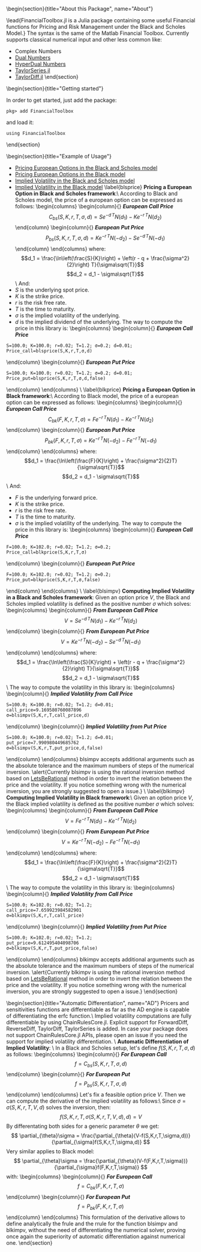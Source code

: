<!-- =============================
     ABOUT
    ============================== -->

\begin{section}{title="About this Package", name="About"}

\lead{FinancialToolbox.jl is a Julia package containing some useful Financial functions for Pricing and Risk Management under the Black and Scholes Model.}
The syntax is the same of the Matlab Financial Toolbox.
Currently supports classical numerical input and other less common like:
* Complex Numbers
* [Dual Numbers](https://github.com/JuliaDiff/DualNumbers.jl)
* [HyperDual Numbers](https://github.com/JuliaDiff/HyperDualNumbers.jl)
* [TaylorSeries.jl](https://github.com/JuliaDiff/TaylorSeries.jl)
* [TaylorDiff.jl](https://github.com/JuliaDiff/TaylorDiff.jl)
\end{section}


<!-- ==============================
     GETTING STARTED
     ============================== -->
\begin{section}{title="Getting started"}


In order to get started, just add the package:

```
pkg> add FinancialToolbox
```
and load it:
```julia:ex__1
using FinancialToolbox
```
\end{section}



<!-- ==============================
     SPECIAL COMMANDS
     ============================== -->
\begin{section}{title="Example of Usage"}
* [Pricing European Options in the Black and Scholes model](#blsprice)
* [Pricing European Options in the Black model](#blkprice)
* [Implied Volatility in the Black and Scholes model](#blsimpv)
* [Implied Volatility in the Black model](#blkimpv)
\label{blsprice}
**Pricing a European Option in Black and Scholes framework**:\\ 
According to Black and Scholes model, the price of a european option can be expressed as follows:
\begin{columns}
\begin{column}{}
**_European Call Price_**
$$ C_{bs}(S,K,r,T,\sigma,d) = S e^{-d\,T} N(d_1) - Ke^{-r\,T} N(d_2) $$
\end{column}
\begin{column}{}
**_European Put Price_**
$$ P_{bs}(S,K,r,T,\sigma,d) =  Ke^{-r\,T} N(-d_2) - S e^{-d\,T} N(-d_1) $$
\end{column}
\end{columns}
where:
$$d_1 = \frac{\ln\left(\frac{S}{K}\right) + \left(r - q + \frac{\sigma^2}{2}\right) T}{\sigma\sqrt{T}}$$
$$d_2 = d_1 - \sigma\sqrt{T}$$
\\
And:
* $S$ is the underlying spot price.
* $K$ is the strike price.
* $r$ is the risk free rate.
* $T$ is the time to maturity.
* $\sigma$ is the implied volatility of the underlying.
* $d$ is the implied dividend of the underlying.
The way to compute the price in this library is:
\begin{columns}
\begin{column}{}
**_European Call Price_**
```julia:ex_7
S=100.0; K=100.0; r=0.02; T=1.2; σ=0.2; d=0.01;
Price_call=blsprice(S,K,r,T,σ,d)
```
\end{column}
\begin{column}{}
**_European Put Price_**
```julia:ex_7
S=100.0; K=100.0; r=0.02; T=1.2; σ=0.2; d=0.01;
Price_put=blsprice(S,K,r,T,σ,d,false)
```
\end{column}
\end{columns}
\\
\label{blkprice}
**Pricing a European Option in Black framework**:\\ 
According to Black model, the price of a european option can be expressed as follows:
\begin{columns}
\begin{column}{}
**_European Call Price_**
$$ C_{bk}(F,K,r,T,\sigma) = F e^{-r\,T} N(d_1) - Ke^{-r\,T} N(d_2) $$
\end{column}
\begin{column}{}
**_European Put Price_**
$$ P_{bk}(F,K,r,T,\sigma) =  Ke^{-r\,T} N(-d_2) - F e^{-r\,T} N(-d_1) $$
\end{column}
\end{columns}
where:
$$d_1 = \frac{\ln\left(\frac{F}{K}\right) + \frac{\sigma^2}{2}T}{\sigma\sqrt{T}}$$
$$d_2 = d_1 - \sigma\sqrt{T}$$
\\
And:
* $F$ is the underlying forward price.
* $K$ is the strike price.
* $r$ is the risk free rate.
* $T$ is the time to maturity.
* $\sigma$ is the implied volatility of the underlying.
The way to compute the price in this library is:
\begin{columns}
\begin{column}{}
**_European Call Price_**
```julia:ex_7
F=100.0; K=102.0; r=0.02; T=1.2; σ=0.2;
Price_call=blkprice(S,K,r,T,σ)
```
\end{column}
\begin{column}{}
**_European Put Price_**
```julia:ex_7
F=100.0; K=102.0; r=0.02; T=1.2; σ=0.2;
Price_put=blkprice(S,K,r,T,σ,false)
```
\end{column}
\end{columns}
\\
\label{blsimpv}
**Computing Implied Volatility in a Black and Scholes framework**: Given an option price $V$, the Black and Scholes implied volatility is defined as the positive number $\sigma$ which solves:
\begin{columns}
\begin{column}{}
**_From European Call Price_**
$$ V = S e^{-d\,T} N(d_1) - Ke^{-r\,T} N(d_2) $$
\end{column}
\begin{column}{}
**_From European Put Price_**
$$ V =  Ke^{-r\,T} N(-d_2) - S e^{-d\,T} N(-d_1) $$
\end{column}
\end{columns}
where:
$$d_1 = \frac{\ln\left(\frac{S}{K}\right) + \left(r - q + \frac{\sigma^2}{2}\right) T}{\sigma\sqrt{T}}$$
$$d_2 = d_1 - \sigma\sqrt{T}$$
\\
The way to compute the volatility in this library is:
\begin{columns}
\begin{column}{}
**_Implied Volatility from Call Price_**
```julia:ex_7
S=100.0; K=100.0; r=0.02; T=1.2; d=0.01;
call_price=9.169580760087896
σ=blsimpv(S,K,r,T,call_price,d)
```
\end{column}
\begin{column}{}
**_Implied Volatility from Put Price_**
```julia:ex_7
S=100.0; K=100.0; r=0.02; T=1.2; d=0.01;
put_price=7.990980449685762
σ=blsimpv(S,K,r,T,put_price,d,false)
```
\end{column}
\end{columns}
blsimpv accepts additional arguments such as the absolute tolerance and the maximum numbers of steps of the numerical inversion.
\alert{Currently blsimpv is using the rational inversion method based on [LetsBeRational](http://www.jaeckel.org/LetsBeRational.pdf) method in order to invert the relation between the price and the volatility.
If you notice something wrong with the numerical inversion, you are strongly suggested to open a issue.}
\\
\label{blkimpv}
**Computing Implied Volatility in Black framework**:\\
 Given an option price $V$, the Black implied volatility is defined as the positive number $\sigma$ which solves:
\begin{columns}
\begin{column}{}
**_From European Call Price_**
$$ V = F e^{-r\,T} N(d_1) - Ke^{-r\,T} N(d_2) $$
\end{column}
\begin{column}{}
**_From European Put Price_**
$$ V =  Ke^{-r\,T} N(-d_2) - F e^{-r\,T} N(-d_1) $$
\end{column}
\end{columns}
where:
$$d_1 = \frac{\ln\left(\frac{F}{K}\right) + \frac{\sigma^2}{2}T}{\sigma\sqrt{T}}$$
$$d_2 = d_1 - \sigma\sqrt{T}$$
\\
The way to compute the volatility in this library is:
\begin{columns}
\begin{column}{}
**_Implied Volatility from Call Price_**
```julia:ex_7
S=100.0; K=102.0; r=0.02; T=1.2;
call_price=7.659923984582901
σ=blkimpv(S,K,r,T,call_price)
```
\end{column}
\begin{column}{}
**_Implied Volatility from Put Price_**
```julia:ex_7
S=100.0; K=102.0; r=0.02; T=1.2;
put_price=9.612495404098706
σ=blkimpv(S,K,r,T,put_price,false)
```
\end{column}
\end{columns}
blkimpv accepts additional arguments such as the absolute tolerance and the maximum numbers of steps of the numerical inversion.
\alert{Currently blkimpv is using the rational inversion method based on [LetsBeRational](http://www.jaeckel.org/LetsBeRational.pdf) method in order to invert the relation between the price and the volatility.
If you notice something wrong with the numerical inversion, you are strongly suggested to open a issue.}
\end{section}

\begin{section}{title="Automatic Differentiation", name="AD"}
Pricers and sensitivities functions are differentiable as far as the AD engine is capable of differentiating the erfc function.\\
Implied volatility computations are fully differentiable by using ChainRulesCore.jl.
Explicit support for ForwardDiff, ReverseDiff, TaylorDiff, TaylorSeries is added.
In case your package does not support ChainRulesCore.jl APIs, please open an issue if you need the support for implied volatility differentiation.
\\
**Automatic Differentiation of Implied Volatility**: \\
In a Black and Scholes setup, let's define $f(S,K,r,T,\sigma,d)$ as follows:
\begin{columns}
\begin{column}{}
**_For European Call_**
$$ f = C_{bs}(S,K,r,T,\sigma,d) $$
\end{column}
\begin{column}{}
**_For European Put_**
$$ f = P_{bs}(S,K,r,T,\sigma,d) $$
\end{column}
\end{columns}
Let's fix a feasible option price $V$. Then we can compute the derivative of the implied volatility as follows:\\
Since $\sigma=\sigma(S,K,r,T,V,d)$ solves the inversion, then:
$$ f(S,K,r,T,\sigma(S,K,r,T,V,d),d) = V $$ <!--_-->
By differentating both sides for a generic parameter $\theta$ we get:
$$ \partial_{\theta}\sigma = \frac{\partial_{\theta}(V-f(S,K,r,T,\sigma,d))}{\partial_{\sigma}f(S,K,r,T,\sigma,d)} $$ <!--_-->
Very similar applies to Black model:
$$ \partial_{\theta}\sigma = \frac{\partial_{\theta}(V-f(F,K,r,T,\sigma))}{\partial_{\sigma}f(F,K,r,T,\sigma)} $$ <!--_-->
with:
\begin{columns}
\begin{column}{}
**_For European Call_**
$$ f = C_{bk}(F,K,r,T,\sigma) $$
\end{column}
\begin{column}{}
**_For European Put_**
$$ f = P_{bk}(F,K,r,T,\sigma) $$
\end{column}
\end{columns}
This formulation of the derivative allows to define analytically the frule and the rrule for the function blsimpv and blkimpv, without the need of differentiating the numerical solver, proving once again the superiority of automatic differentiation against numerical one.
\end{section}